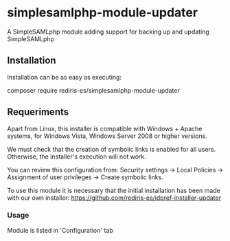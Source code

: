 # simplesamlphp-module-updater

A SimpleSAMLphp module adding support for backing up and updating SimpleSAMLphp

## Installation

Installation can be as easy as executing:

   composer require rediris-es/simplesamlphp-module-updater

## Requeriments

Apart from Linux, this installer is compatible with Windows + Apache systems, for Windows Vista, Windows Server 2008 or higher versions.

We must check that the creation of symbolic links is enabled for all users. Otherwise, the installer's execution will not work.

You can review this configuration from: Security settings -> Local Policies -> Assignment of user privileges -> Create symbolic links.

To use this module it is necessary that the initial installation has been made with our own installer: https://github.com/rediris-es/idpref-installer-updater

### Usage

Module is listed in 'Configuration' tab
